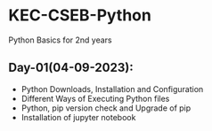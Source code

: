 # KEC-CSEB-Python
Python Basics for 2nd years

## Day-01(04-09-2023):
  - Python Downloads, Installation and Configuration
  - Different Ways of Executing Python files
  - Python, pip version check and Upgrade of pip
  - Installation of jupyter notebook
